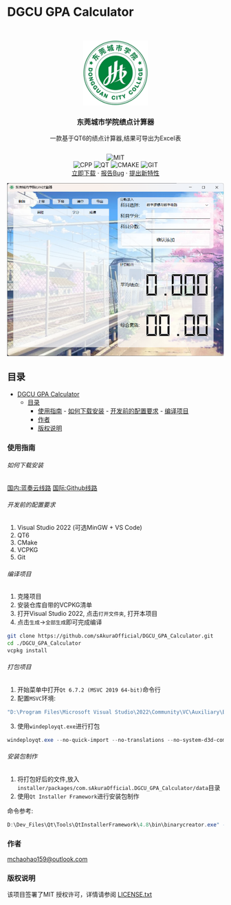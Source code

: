 

# DGCU GPA Calculator

    
<br />

<p align="center">
  <a href="https://github.com/sAkuraOfficial/DGCU_GPA_Calculator">
    <img src="doc/images/logo.png" alt="Logo" width="150" height="150">
  </a>
  <h3 align="center">东莞城市学院绩点计算器</h3>
  <p align="center">
    <span style="display:block; margin-bottom:10px;">一款基于QT6的绩点计算器,结果可导出为Excel表</span>
    <br/>
    <img src="https://img.shields.io/github/license/Ileriayo/markdown-badges?style=for-the-badge" alt="MIT">
    <br/>
    <img src="https://img.shields.io/badge/c++-%2300599C.svg?style=for-the-badge&logo=c%2B%2B&logoColor=white" alt="CPP">
    <img src="https://img.shields.io/badge/Qt-%23217346.svg?style=for-the-badge&logo=Qt&logoColor=white" alt="QT">
    <img src="https://img.shields.io/badge/CMake-%23008FBA.svg?style=for-the-badge&logo=cmake&logoColor=white" alt="CMAKE">
    <img src="https://img.shields.io/badge/git-%23F05033.svg?style=for-the-badge&logo=git&logoColor=white" alt="GIT">
    <br/>
    <a href="https://github.com/sAkuraOfficial/DGCU_GPA_Calculator/releases/tag/v1.0">立即下载</a>
    ·
    <a href="https://github.com/sAkuraOfficial/DGCU_GPA_Calculator/issues">报告Bug</a>
    ·
    <a href="https://github.com/sAkuraOfficial/DGCU_GPA_Calculator/issues">提出新特性</a>
  </p>
</p>

![alt text](doc/images/APP.png)
 
## 目录

- [DGCU GPA Calculator](#dgcu-gpa-calculator)
  - [目录](#目录)
    - [使用指南](#使用指南)
          - [如何下载安装](#如何下载安装)
          - [开发前的配置要求](#开发前的配置要求)
          - [编译项目](#编译项目)
    - [作者](#作者)
    - [版权说明](#版权说明)

### 使用指南

###### 如何下载安装

[国内:蓝奏云线路](https://haohao159.lanzouo.com/iYCOx256f3zc)
[国际:Github线路](https://github.com/sAkuraOfficial/DGCU_GPA_Calculator/releases/download/v1.0/installer.exe)

###### 开发前的配置要求

1. Visual Studio 2022 (可选MinGW + VS Code)
2. QT6
3. CMake
4. VCPKG
5. Git

###### 编译项目

1. 克隆项目
2. 安装仓库自带的VCPKG清单
3. 打开Visual Studio 2022, 点击`打开文件夹`, 打开本项目
4. 点击`生成`->`全部生成`即可完成编译

```sh
git clone https://github.com/sAkuraOfficial/DGCU_GPA_Calculator.git
cd ./DGCU_GPA_Calculator
vcpkg install
```

###### 打包项目

1. 开始菜单中打开`Qt 6.7.2 (MSVC 2019 64-bit)`命令行
2. 配置`MSVC`环境:
```powershell
"D:\Program Files\Microsoft Visual Studio\2022\Community\VC\Auxiliary\Build\vcvarsall.bat" amd64
```
3. 使用`windeployqt.exe`进行打包
```powershell
windeployqt.exe --no-quick-import --no-translations --no-system-d3d-compiler --no-system-dxc-compiler --no-opengl-sw --add-plugin-types styles,platforms,imageformats --skip-plugin-types qmltooling,generic --no-compiler-runtime --exclude-plugins qsvg,svgwidgets,qsvgicon ./DGCU_GPA_Calculator.exe
```

###### 安装包制作
1. 将打包好后的文件,放入`installer/packages/com.sAkuraOfficial.DGCU_GPA_Calculator/data`目录
2. 使用`Qt Installer Framework`进行安装包制作

命令参考:
```powershell
D:\Dev_Files\Qt\Tools\QtInstallerFramework\4.8\bin\binarycreator.exe" -c config/config.xml -p packages 东莞城市学院绩点计算器安装包.exe
```


### 作者

mchaohao159@outlook.com

### 版权说明

该项目签署了MIT 授权许可，详情请参阅 [LICENSE.txt](https://github.com/sAkuraOfficial/DGCU_GPA_Calculator/blob/master/LICENSE.txt)



